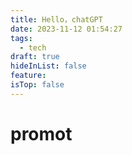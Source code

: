```yaml
---
title: Hello，chatGPT
date: 2023-11-12 01:54:27
tags:
  - tech
draft: true
hideInList: false
feature: 
isTop: false
---
```


# promot


<!--more-->
